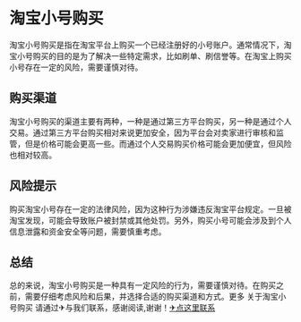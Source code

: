 # 淘宝小号购买

淘宝小号购买是指在淘宝平台上购买一个已经注册好的小号账户。通常情况下，淘宝小号购买的目的是为了解决一些特定需求，比如刷单、刷信誉等。在淘宝上购买小号存在一定的风险，需要谨慎对待。

## 购买渠道

淘宝小号购买的渠道主要有两种，一种是通过第三方平台购买，另一种是通过个人交易。通过第三方平台购买相对来说更加安全，因为平台会对卖家进行审核和监管，但是价格可能会更高一些。而通过个人交易购买价格可能会更加便宜，但风险也相对较高。

## 风险提示

购买淘宝小号存在一定的法律风险，因为这种行为涉嫌违反淘宝平台规定。一旦被淘宝发现，可能会导致账户被封禁或其他处罚。另外，购买小号可能会涉及到个人信息泄露和资金安全等问题，需要慎重考虑。

## 总结

总的来说，淘宝小号购买是一种具有一定风险的行为，需要谨慎对待。在购买之前，需要仔细考虑风险和后果，并选择合适的购买渠道和方式。更多 关于淘宝小号购买 请通过✈与我们联系，感谢阅读,谢谢！[✈点这里联系](https://1.k02.cc)
